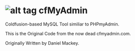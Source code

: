 ![alt tag](https://raw.github.com/cfmaniac/cfMyAdmin/master/images/logo.gif)
cfMyAdmin 
=========

Coldfusion-based MySQL Tool similiar to PHPmyAdmin.

This is the Original Code from the now dead cfmyadmin.com.

Originally Written by Daniel Mackey.
